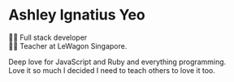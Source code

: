 # Ashley Ignatius Yeo

👨‍💻 Full stack developer <br>
👨‍🏫 Teacher at LeWagon Singapore.

Deep love for JavaScript and Ruby and everything programming. <br>
Love it so much I decided I need to teach others to love it too. 
